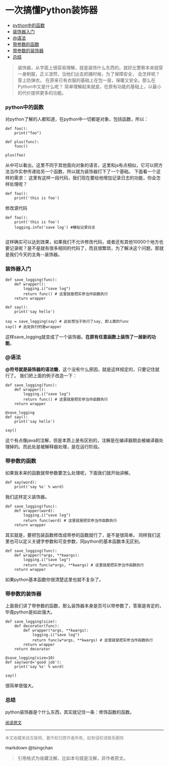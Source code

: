 一次搞懂Python装饰器
=============================

- [python中的函数](#python中的函数)
- [装饰器入门](#装饰器入门)
- [@语法](#语法)
- [带参数的函数](#带参数的函数)
- [带参数的装饰器](#带参数的装饰器)
- [总结](#总结)



> 装饰器，从字面上很容易理解，就是装饰什么东西的。就好比警察本来就穿一身制服，正义凛然，当他们出去抓捕时候，为了保障安全， 会怎样呢？穿上防弹衣。 在原来已有衣服的基础上在包一层，保暖又安全。那么在Python中又是什么呢？ 简单理解起来就是，在原有功能的基础上，以最小的代价提供更多的功能。


### python中的函数

对python了解的人都知道，在python中一切都是对象，包括函数，所以：

```
def foo():
    print("foo")

def plus(func):
    func()

plus(foo)

```


从中可以看出，这里不同于其他面向对象的语言，这里和js有点相似，它可以把方法当作实参传递给另一个函数，所以就为装饰器打下了一个基础。 下面看一个这样的需求： 这里有这样一段代码，我们现在要给他增加记录日志的功能，你会怎样处理呢？

```
def foo():
    print('this is foo')

```

修改源代码

```
def foo():
    print('this is foo')
    logging.info('save log') #模拟记录日志
  
```

这样确实可以达到效果，如果我们不允许修改代码，或者还有其他10000个地方也要记录呢？是不是就有很多相同的代码了，而且很繁琐，为了解决这个问题，那就是我们今天的主角--装饰器。

### 装饰器入门

```
def save_logging(func):
    def wrapper():
        logging.i("save log")
        return func() # 这里就是把实参当作函数执行
    return wrapper

def say():
    print('say hello')

say = save_logging(say) # 此处想当于执行了say, 即上面的func
say() # 此处执行的是wrapper

```


这样save\_logging就变成了一个装饰器。**在原有任意函数上装饰了一层新的功能**。

### @语法

**@符号就是装饰器的语法糖**，这个没有什么原因，就是这样规定的，只要记住就行了。 我们把上面的例子改造一下：

```
def save_logging(func):
    def wrapper():
        logging.i("save log")
        return func() # 这里就是把实参当作函数执行
    return wrapper

@save_logging
def say():
    print('say hello')

say()

```

这个有点像java的注解，但是本质上是有区别的，注解是在编译器期会被编译器处理掉的。而此处是被解释器处理，是在运行阶段。

### 带参数的函数

如果我本来的函数就带参数要怎么处理呢，下面我们就开始讲解。

```
def say(word):
    print('say %s' % word)

```


我们这样定义装饰器。

```
def save_logging(func):
    def wrapper(word):
        logging.i("save log")
        return func(word) # 这里就是把实参当作函数执行
    return wrapper

```


其实就是，要把包装函数修改成带参的函数就行了，是不是很简单。 同样我们这里也可以定义关键字参数和可变参数，同python的基本函数本无区别。

```
def save_logging(func):
    def wrapper(*args, **kwargs):
        logging.i("save log")
        return func(w*args, **kwargs) # 这里就是把实参当作函数执行
    return wrapper

```


如果python基本函数你很清楚这里也就不复杂了。

### 带参数的装饰器

上面我们讲了带参数的函数，那么装饰器本身是否可以带参数了，答案是肯定的，毕竟python是如此强大。

```
def save_logging(size):
    def decorator(func):
        def wrapper(*args, **kwargs):
            logging.i("save log")
            return func(w*args, **kwargs) # 这里就是把实参当作函数执行
        return wrapper
    return decorator

@save_logging(size=10)
def say(word='good job'):
    print('say %s' % word)

say()

```

很简单很强大。

### 总结

python装饰器是个什么东西，其实就记住一条：修饰函数的函数。


<font size=2 color=grey>[阅读原文](https://litets.com/article/2019/3/19/55.html)</font>


----
<font size=2 color='grey'>本文收藏来自互联网，著作权归原作者所有，如有侵权请联系删除</font>

markdown @tsingchan 

> 引用格式为收藏注解，比如本句就是注解，非作者原文。
